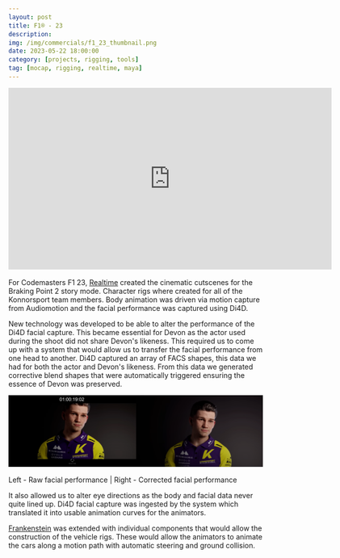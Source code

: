 ```yaml
---
layout: post
title: F1® - 23
description: 
img: /img/commercials/f1_23_thumbnail.png
date: 2023-05-22 18:00:00
category: [projects, rigging, tools]
tag: [mocap, rigging, realtime, maya]
---
```

<p align="center"><iframe width="640" height="360" src="https://www.youtube.com/embed/UovIvKq6794" frameborder="0" allowfullscreen></iframe></p>

<p class="justify">For Codemasters F1 23, <a href="https://realtimeuk.com/">Realtime</a> created the cinematic cutscenes for the Braking Point 2 story mode. Character rigs where created for all of the Konnorsport team members. Body animation was driven via motion capture from Audiomotion and the facial performance was captured using Di4D.</p>

<p class="justify">New technology was developed to be able to alter the performance of the Di4D facial capture. This became essential for Devon as the actor used during the shoot did not share Devon's likeness. This required us to come up with a system that would allow us to transfer the facial performance from one head to another. Di4D captured an array of FACS shapes, this data we had for both the actor and Devon's likeness. From this data we generated corrective blend shapes that were automatically triggered ensuring the essence of Devon was preserved.</p>

<p align="center"><img class="col three" src="/img/commercials/f1_23_comparison.png"/>
<figcaption>Left - Raw facial performance | Right - Corrected facial performance</figcaption></p>

<p class="justify">It also allowed us to alter eye directions as the body and facial data never quite lined up. Di4D facial capture was ingested by the system which translated it into usable animation curves for the animators.</p>

<p class="justify"><a href="https://robertjoosten.github.io/projects/frankenstein/">Frankenstein</a> was extended with individual components that would allow the construction of the vehicle rigs. These would allow the animators to animate the cars along a motion path with automatic steering and ground collision.</p>